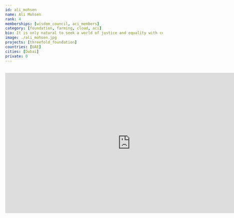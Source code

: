 ```yaml
---
id: ali_mohsen
name: Ali Mohsen
rank: 4
memberships: [wisdom_council, aci_members]
category: [foundation, farming, cloud, aci]
bio: It is only natural to seek a world of justice and equality with consciousness and awareness. Being part of this wonderful community sets the path forward. Fortunate to have worked in different disciplines for the past  20 years and in complex environments focusing on diplomacy and conflict Management Resolution , Anti Corruption and Geopolitical Strategies in the MENA region and West Africa with an extensive network in the private and public sector , we are dedicated to help expand the Threefold activity across those regions in a sustainable and progressive momentum . 
image: ./ali_mohsen.jpg
projects: [threefold_foundation]
countries: [UAE]
cities: [Dubai]
private: 0
---
```


<BR>
<div class="aspect-w-16 aspect-h-9">
<iframe src="https://player.vimeo.com/video/413151305" width="800" height="450" frameborder="0" allow="autoplay; fullscreen" allowfullscreen></iframe>
</div>
<BR>

